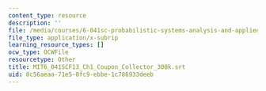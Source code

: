 ```yaml
---
content_type: resource
description: ''
file: /media/courses/6-041sc-probabilistic-systems-analysis-and-applied-probability-fall-2013/0c56aeaa71e58fc9ebbe1c786933deeb_MIT6_041SCF13_Ch1_Coupon_Collector_300k.srt
file_type: application/x-subrip
learning_resource_types: []
ocw_type: OCWFile
resourcetype: Other
title: MIT6_041SCF13_Ch1_Coupon_Collector_300k.srt
uid: 0c56aeaa-71e5-8fc9-ebbe-1c786933deeb
---
```

